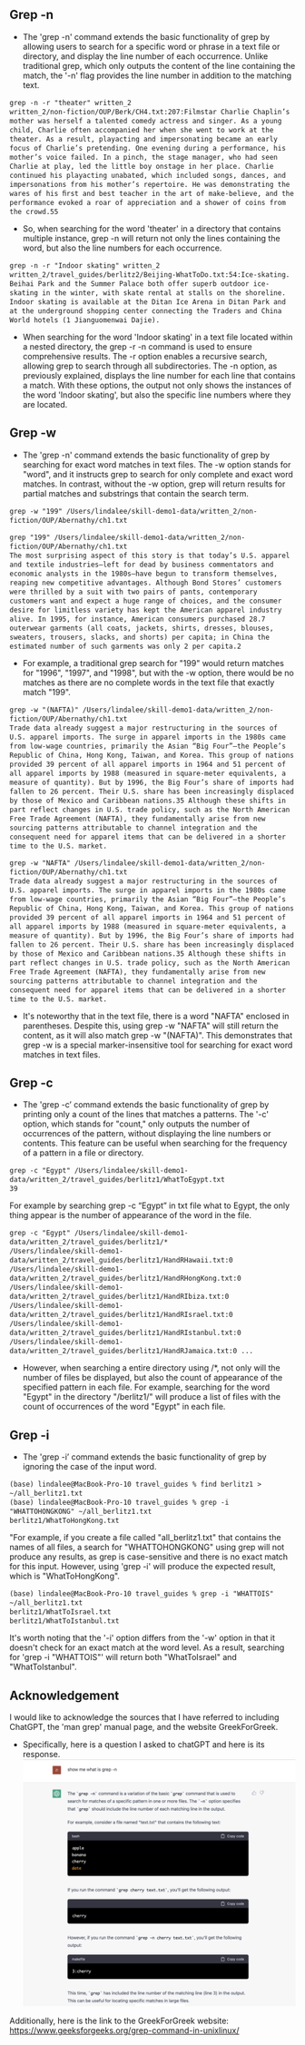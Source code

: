 ## Grep -n

* The 'grep -n' command extends the basic functionality of grep by allowing users to search for a specific word or phrase in a text file or directory, and display the line number of each occurrence. Unlike traditional grep, which only outputs the content of the line containing the match, the '-n' flag provides the line number in addition to the matching text. 

```
grep -n -r "theater" written_2
written_2/non-fiction/OUP/Berk/CH4.txt:207:Filmstar Charlie Chaplin’s mother was herself a talented comedy actress and singer. As a young child, Charlie often accompanied her when she went to work at the theater. As a result, playacting and impersonating became an early focus of Charlie’s pretending. One evening during a performance, his mother’s voice failed. In a pinch, the stage manager, who had seen Charlie at play, led the little boy onstage in her place. Charlie continued his playacting unabated, which included songs, dances, and impersonations from his mother’s repertoire. He was demonstrating the wares of his ﬁrst and best teacher in the art of make-believe, and the performance evoked a roar of appreciation and a shower of coins from the crowd.55
```
* So, when searching for the word 'theater' in a directory that contains multiple instance, grep -n will return not only the lines containing the word, but also the line numbers for each occurrence.

```
grep -n -r "Indoor skating" written_2
written_2/travel_guides/berlitz2/Beijing-WhatToDo.txt:54:Ice-skating. Beihai Park and the Summer Palace both offer superb outdoor ice-skating in the winter, with skate rental at stalls on the shoreline. Indoor skating is available at the Ditan Ice Arena in Ditan Park and at the underground shopping center connecting the Traders and China World hotels (1 Jianguomenwai Dajie).
```
* When searching for the word 'Indoor skating' in a text file located within a nested directory, the grep -r -n command is used to ensure comprehensive results. The -r option enables a recursive search, allowing grep to search through all subdirectories. The -n option, as previously explained, displays the line number for each line that contains a match. With these options, the output not only shows the instances of the word 'Indoor skating', but also the specific line numbers where they are located.

## Grep -w

* The 'grep -n' command extends the basic functionality of grep by searching for exact word matches in text files. The -w option stands for "word", and it instructs grep to search for only complete and exact word matches. In contrast, without the -w option, grep will return results for partial matches and substrings that contain the search term. 

```
grep -w "199" /Users/lindalee/skill-demo1-data/written_2/non-fiction/OUP/Abernathy/ch1.txt
```

```
grep "199" /Users/lindalee/skill-demo1-data/written_2/non-fiction/OUP/Abernathy/ch1.txt 
The most surprising aspect of this story is that today’s U.S. apparel and textile industries—left for dead by business commentators and economic analysts in the 1980s—have begun to transform themselves, reaping new competitive advantages. Although Bond Stores’ customers were thrilled by a suit with two pairs of pants, contemporary customers want and expect a huge range of choices, and the consumer desire for limitless variety has kept the American apparel industry alive. In 1995, for instance, American consumers purchased 28.7 outerwear garments (all coats, jackets, shirts, dresses, blouses, sweaters, trousers, slacks, and shorts) per capita; in China the estimated number of such garments was only 2 per capita.2
```
* For example, a traditional grep search for "199" would return matches for "1996", "1997", and "1998", but with the -w option, there would be no matches as there are no complete words in the text file that exactly match "199".

```
grep -w "(NAFTA)" /Users/lindalee/skill-demo1-data/written_2/non-fiction/OUP/Abernathy/ch1.txt
Trade data already suggest a major restructuring in the sources of U.S. apparel imports. The surge in apparel imports in the 1980s came from low-wage countries, primarily the Asian “Big Four”—the People’s Republic of China, Hong Kong, Taiwan, and Korea. This group of nations provided 39 percent of all apparel imports in 1964 and 51 percent of all apparel imports by 1988 (measured in square-meter equivalents, a measure of quantity). But by 1996, the Big Four’s share of imports had fallen to 26 percent. Their U.S. share has been increasingly displaced by those of Mexico and Caribbean nations.35 Although these shifts in part reflect changes in U.S. trade policy, such as the North American Free Trade Agreement (NAFTA), they fundamentally arise from new sourcing patterns attributable to channel integration and the consequent need for apparel items that can be delivered in a shorter time to the U.S. market.
```

```
grep -w "NAFTA" /Users/lindalee/skill-demo1-data/written_2/non-fiction/OUP/Abernathy/ch1.txt
Trade data already suggest a major restructuring in the sources of U.S. apparel imports. The surge in apparel imports in the 1980s came from low-wage countries, primarily the Asian “Big Four”—the People’s Republic of China, Hong Kong, Taiwan, and Korea. This group of nations provided 39 percent of all apparel imports in 1964 and 51 percent of all apparel imports by 1988 (measured in square-meter equivalents, a measure of quantity). But by 1996, the Big Four’s share of imports had fallen to 26 percent. Their U.S. share has been increasingly displaced by those of Mexico and Caribbean nations.35 Although these shifts in part reflect changes in U.S. trade policy, such as the North American Free Trade Agreement (NAFTA), they fundamentally arise from new sourcing patterns attributable to channel integration and the consequent need for apparel items that can be delivered in a shorter time to the U.S. market.
```
* It's noteworthy that in the text file, there is a word "NAFTA" enclosed in parentheses. Despite this, using grep -w "NAFTA" will still return the content, as it will also match grep -w "(NAFTA)". This demonstrates that grep -w is a special marker-insensitive tool for searching for exact word matches in text files.

## Grep -c

* The 'grep -c’ command extends the basic functionality of grep by printing only a count of the lines that matches a patterns. The '-c' option, which stands for "count," only outputs the number of occurrences of the pattern, without displaying the line numbers or contents. This feature can be useful when searching for the frequency of a pattern in a file or directory.

```
grep -c "Egypt" /Users/lindalee/skill-demo1-data/written_2/travel_guides/berlitz1/WhatToEgypt.txt
39
```

For example by searching grep -c “Egypt” in txt file what to Egypt, the only thing appear is the number of appearance of the word in the file.

```
grep -c "Egypt" /Users/lindalee/skill-demo1-data/written_2/travel_guides/berlitz1/*
/Users/lindalee/skill-demo1-data/written_2/travel_guides/berlitz1/HandRHawaii.txt:0
/Users/lindalee/skill-demo1-data/written_2/travel_guides/berlitz1/HandRHongKong.txt:0
/Users/lindalee/skill-demo1-data/written_2/travel_guides/berlitz1/HandRIbiza.txt:0
/Users/lindalee/skill-demo1-data/written_2/travel_guides/berlitz1/HandRIsrael.txt:0
/Users/lindalee/skill-demo1-data/written_2/travel_guides/berlitz1/HandRIstanbul.txt:0
/Users/lindalee/skill-demo1-data/written_2/travel_guides/berlitz1/HandRJamaica.txt:0 ...
```
* However, when searching a entire directory using /*, not only will the number of files be displayed, but also the count of appearance of the specified pattern in each file. For example, searching for the word "Egypt" in the directory "/berlitz1/" will produce a list of files with the count of occurrences of the word "Egypt" in each file.

## Grep -i

* The 'grep -i’ command extends the basic functionality of grep by ignoring the case of the input word. 

```
(base) lindalee@MacBook-Pro-10 travel_guides % find berlitz1 > ~/all_berlitz1.txt 
(base) lindalee@MacBook-Pro-10 travel_guides % grep -i "WHATTOHONGKONG" ~/all_berlitz1.txt
berlitz1/WhatToHongKong.txt
```
"For example, if you create a file called "all_berlitz1.txt" that contains the names of all files, a search for "WHATTOHONGKONG" using grep will not produce any results, as grep is case-sensitive and there is no exact match for this input. However, using 'grep -i' will produce the expected result, which is "WhatToHongKong".

```
(base) lindalee@MacBook-Pro-10 travel_guides % grep -i "WHATTOIS" ~/all_berlitz1.txt
berlitz1/WhatToIsrael.txt
berlitz1/WhatToIstanbul.txt
```

It's worth noting that the '-i' option differs from the '-w' option in that it doesn't check for an exact match at the word level. As a result, searching for 'grep -i "WHATTOIS"' will return both "WhatToIsrael" and "WhatToIstanbul".

## Acknowledgement

I would like to acknowledge the sources that I have referred to including ChatGPT, the 'man grep' manual page, and the website GreekForGreek.

* Specifically, here is a question I asked to chatGPT and here is its response. 
![ChatGPT](Images/ChatGpt.png)

Additionally, here is the link to the GreekForGreek website: https://www.geeksforgeeks.org/grep-command-in-unixlinux/

